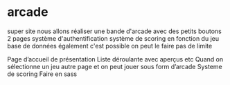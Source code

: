 # arcade
super site
nous allons réaliser une bande d'arcade avec des petits boutons
2 pages
système d'authentification
système de scoring en fonction du jeu
base de données également
c'est possible on peut le faire
pas de limite

Page d’accueil de présentation
Liste déroulante avec aperçus etc
Quand on sélectionne un jeu autre page et on peut jouer sous form d’arcade
Systeme de scoring 
Faire en sass

